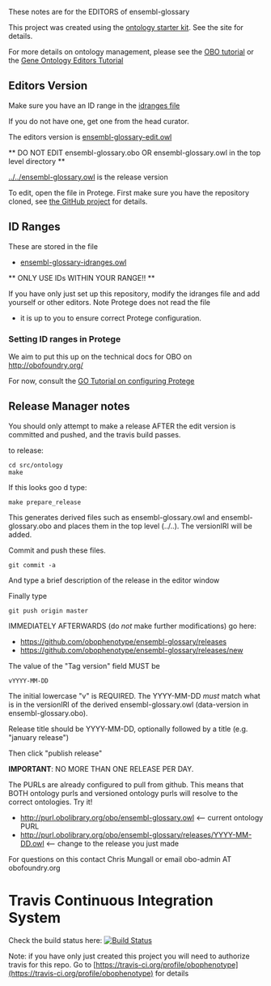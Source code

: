 These notes are for the EDITORS of ensembl-glossary

This project was created using the [ontology starter kit](https://github.com/cmungall/ontology-starter-kit). See the site for details.

For more details on ontology management, please see the [OBO tutorial](https://github.com/jamesaoverton/obo-tutorial) or the [Gene Ontology Editors Tutorial](go-protege-tutorial.readthedocs.io)

## Editors Version

Make sure you have an ID range in the [idranges file](ensembl-glossary-idranges.owl)

If you do not have one, get one from the head curator.

The editors version is [ensembl-glossary-edit.owl](ensembl-glossary-edit.owl)

** DO NOT EDIT ensembl-glossary.obo OR ensembl-glossary.owl in the top level directory **

[../../ensembl-glossary.owl](../../ensembl-glossary.owl) is the release version

To edit, open the file in Protege. First make sure you have the repository cloned, see [the GitHub project](https://github.com/obophenotype/ensembl-glossary) for details.

## ID Ranges

These are stored in the file

 * [ensembl-glossary-idranges.owl](ensembl-glossary-idranges.owl)

** ONLY USE IDs WITHIN YOUR RANGE!! **

If you have only just set up this repository, modify the idranges file
and add yourself or other editors. Note Protege does not read the file
- it is up to you to ensure correct Protege configuration.


### Setting ID ranges in Protege

We aim to put this up on the technical docs for OBO on http://obofoundry.org/

For now, consult the [GO Tutorial on configuring Protege](http://go-protege-tutorial.readthedocs.io/en/latest/Entities.html#new-entities)


## Release Manager notes

You should only attempt to make a release AFTER the edit version is
committed and pushed, and the travis build passes.

to release:

    cd src/ontology
    make

If this looks goo
d type:

    make prepare_release

This generates derived files such as ensembl-glossary.owl and ensembl-glossary.obo and places
them in the top level (../..). The versionIRI will be added.

Commit and push these files.

    git commit -a

And type a brief description of the release in the editor window

Finally type

    git push origin master

IMMEDIATELY AFTERWARDS (do *not* make further modifications) go here:

 * https://github.com/obophenotype/ensembl-glossary/releases
 * https://github.com/obophenotype/ensembl-glossary/releases/new

The value of the "Tag version" field MUST be

    vYYYY-MM-DD

The initial lowercase "v" is REQUIRED. The YYYY-MM-DD *must* match
what is in the versionIRI of the derived ensembl-glossary.owl (data-version in
ensembl-glossary.obo).

Release title should be YYYY-MM-DD, optionally followed by a title (e.g. "january release")

Then click "publish release"

__IMPORTANT__: NO MORE THAN ONE RELEASE PER DAY.

The PURLs are already configured to pull from github. This means that
BOTH ontology purls and versioned ontology purls will resolve to the
correct ontologies. Try it!

 * http://purl.obolibrary.org/obo/ensembl-glossary.owl <-- current ontology PURL
 * http://purl.obolibrary.org/obo/ensembl-glossary/releases/YYYY-MM-DD.owl <-- change to the release you just made

For questions on this contact Chris Mungall or email obo-admin AT obofoundry.org

# Travis Continuous Integration System

Check the build status here: [![Build Status](https://travis-ci.org/obophenotype/ensembl-glossary.svg?branch=master)](https://travis-ci.org/obophenotype/ensembl-glossary)

Note: if you have only just created this project you will need to authorize travis for this repo. Go to [https://travis-ci.org/profile/obophenotype](https://travis-ci.org/profile/obophenotype) for details

